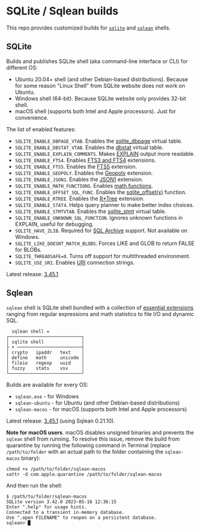 # SQLite / Sqlean builds

This repo provides customized builds for [`sqlite`](https://sqlite.org) and [`sqlean`](https://github.com/nalgeon/sqlean) shells.

## SQLite

Builds and publishes SQLite shell (aka command-line interface or CLI) for different OS:

-   Ubuntu 20.04+ shell (and other Debian-based distributions). Because for some reason "Linux Shell" from SQLite website does not work on Ubuntu.
-   Windows shell (64-bit). Because SQLite website only provides 32-bit shell.
-   macOS shell (supports both Intel and Apple processors). Just for convenience.

The list of enabled features:

-   `SQLITE_ENABLE_DBPAGE_VTAB`. Enables the [sqlite_dbpage](https://sqlite.org/dbpage.html) virtual table.
-   `SQLITE_ENABLE_DBSTAT_VTAB`. Enables the [dbstat](https://sqlite.org/dbstat.html) virtual table.
-   `SQLITE_ENABLE_EXPLAIN_COMMENTS`. Makes [EXPLAIN](https://sqlite.org/lang_explain.html) output more readable.
-   `SQLITE_ENABLE_FTS4`. Enables [FTS3 and FTS4](https://sqlite.org/fts3.html) extensions.
-   `SQLITE_ENABLE_FTS5`. Enables the [FTS5](https://sqlite.org/fts5.html) extension.
-   `SQLITE_ENABLE_GEOPOLY`. Enables the [Geopoly](https://sqlite.org/geopoly.html) extension.
-   `SQLITE_ENABLE_JSON1`. Enables the [JSON1](https://sqlite.org/json1.html) extension.
-   `SQLITE_ENABLE_MATH_FUNCTIONS`. Enables [math functions](https://sqlite.org/lang_mathfunc.html).
-   `SQLITE_ENABLE_OFFSET_SQL_FUNC`. Enables the [sqlite_offset(x)](https://sqlite.org/lang_corefunc.html#sqlite_offset) function.
-   `SQLITE_ENABLE_RTREE`. Enables the [R\*Tree](https://sqlite.org/rtree.html) extension.
-   `SQLITE_ENABLE_STAT4`. Helps query planner to make better index choices.
-   `SQLITE_ENABLE_STMTVTAB`. Enables the [sqlite_stmt](https://sqlite.org/stmt.html) virtual table.
-   `SQLITE_ENABLE_UNKNOWN_SQL_FUNCTION`. Ignores unknown functions in EXPLAIN, useful for debugging.
-   `SQLITE_HAVE_ZLIB`. Required for [SQL Archive](https://sqlite.org/sqlar.html) support. Not available on Windows.
-   `SQLITE_LIKE_DOESNT_MATCH_BLOBS`. Forces LIKE and GLOB to return FALSE for BLOBs.
-   `SQLITE_THREADSAFE=0`. Turns off support for multithreaded environment.
-   `SQLITE_USE_URI`. Enables [URI](https://sqlite.org/uri.html) connection strings.

Latest release: [3.45.1](https://github.com/nalgeon/sqlite/releases/3.45.1)

## Sqlean

`sqlean` shell is SQLite shell bundled with a collection of [essential extensions](https://github.com/nalgeon/sqlean) ranging from regular expressions and math statistics to file I/O and dynamic SQL.

```
  sqlean shell =
┌───────────────────────────┐
│ sqlite shell              │
├ + ────────────────────────┤
│ crypto   ipaddr   text    │
│ define   math     unicode │
│ fileio   regexp   uuid    │
│ fuzzy    stats    vsv     │
└───────────────────────────┘
```

Builds are available for every OS:

-   `sqlean.exe` - for Windows
-   `sqlean-ubuntu` - for Ubuntu (and other Debian-based distributions)
-   `sqlean-macos` - for macOS (supports both Intel and Apple processors)

Latest release: [3.45.1](https://github.com/nalgeon/sqlite/releases/3.45.1) (using Sqlean 0.21.10).

**Note for macOS users**. macOS disables unsigned binaries and prevents the `sqlean` shell from running. To resolve this issue, remove the build from quarantine by running the following command in Terminal (replace `/path/to/folder` with an actual path to the folder containing the `sqlean-macos` binary):

```
chmod +x /path/to/folder/sqlean-macos
xattr -d com.apple.quarantine /path/to/folder/sqlean-macos
```

And then run the shell:

```
$ /path/to/folder/sqlean-macos
SQLite version 3.42.0 2023-05-16 12:36:15
Enter ".help" for usage hints.
Connected to a transient in-memory database.
Use ".open FILENAME" to reopen on a persistent database.
sqlean> █
```
